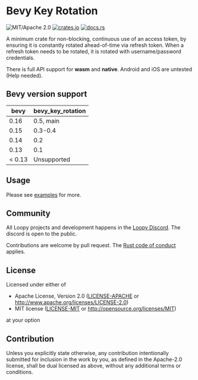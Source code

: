 # Bevy Key Rotation

![MIT/Apache 2.0](https://img.shields.io/badge/license-MIT%2FApache-blue.svg)
[![crates.io](https://img.shields.io/crates/v/bevy_key_rotation.svg)](https://crates.io/crates/bevy_key_rotation)
[![docs.rs](https://img.shields.io/docsrs/bevy_key_rotation)](https://docs.rs/bevy_key_rotation)

A minimum crate for non-blocking, continuous use of an access token, by ensuring it is constantly rotated ahead-of-time via refresh token. When a refresh token needs to be rotated, it is rotated with username/password credentials.

There is full API support for **wasm** and **native**. Android and iOS are untested (Help needed).

## Bevy version support

|bevy|bevy_key_rotation|
|---|---|
|0.16|0.5, main|
|0.15|0.3-0.4|
|0.14|0.2|
|0.13|0.1|
|< 0.13|Unsupported|

## Usage

Please see [examples](examples/) for more.

## Community

All Loopy projects and development happens in the [Loopy Discord](https://discord.gg/KSfKceUKde). The discord is open to the public.

Contributions are welcome by pull request. The [Rust code of conduct](https://www.rust-lang.org/policies/code-of-conduct) applies.

## License

Licensed under either of

- Apache License, Version 2.0
   ([LICENSE-APACHE](LICENSE-APACHE) or <http://www.apache.org/licenses/LICENSE-2.0>)
- MIT license
   ([LICENSE-MIT](LICENSE-MIT) or <http://opensource.org/licenses/MIT>)

at your option

## Contribution

Unless you explicitly state otherwise, any contribution intentionally submitted
for inclusion in the work by you, as defined in the Apache-2.0 license, shall be
dual licensed as above, without any additional terms or conditions.
